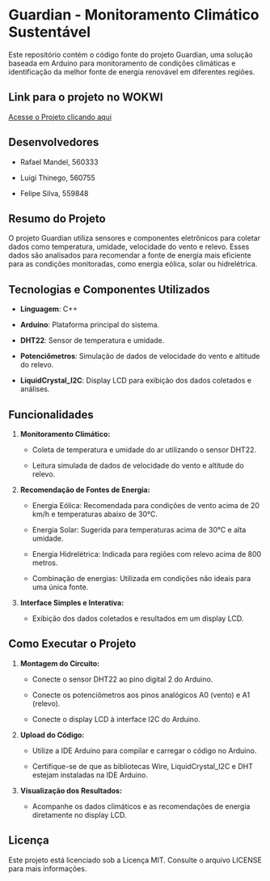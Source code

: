 # Guardian - Monitoramento Climático Sustentável

Este repositório contém o código fonte do projeto Guardian, uma solução baseada em Arduino para monitoramento de condições climáticas e identificação da melhor fonte de energia renovável em diferentes regiões.

## Link para o projeto no WOKWI

[Acesse o Projeto clicando aqui](https://cp1-front-web.vercel.app/)

## Desenvolvedores

- Rafael Mandel, 560333

- Luigi Thinego, 560755

- Felipe Silva, 559848

## Resumo do Projeto

O projeto Guardian utiliza sensores e componentes eletrônicos para coletar dados como temperatura, umidade, velocidade do vento e relevo. Esses dados são analisados para recomendar a fonte de energia mais eficiente para as condições monitoradas, como energia eólica, solar ou hidrelétrica.

## Tecnologias e Componentes Utilizados

- **Linguagem**: C++

- **Arduino**: Plataforma principal do sistema.

- **DHT22**: Sensor de temperatura e umidade.

- **Potenciômetros**: Simulação de dados de velocidade do vento e altitude do relevo.

- **LiquidCrystal_I2C**: Display LCD para exibição dos dados coletados e análises.

## Funcionalidades

1. **Monitoramento Climático:**

    - Coleta de temperatura e umidade do ar utilizando o sensor DHT22.

    - Leitura simulada de dados de velocidade do vento e altitude do relevo.

2. **Recomendação de Fontes de Energia:**

    - Energia Eólica: Recomendada para condições de vento acima de 20 km/h e temperaturas abaixo de 30°C.

    - Energia Solar: Sugerida para temperaturas acima de 30°C e alta umidade.

    - Energia Hidrelétrica: Indicada para regiões com relevo acima de 800 metros.

    - Combinação de energias: Utilizada em condições não ideais para uma única fonte.

3. **Interface Simples e Interativa:**

    - Exibição dos dados coletados e resultados em um display LCD.

## Como Executar o Projeto

1. **Montagem do Circuito:**

    - Conecte o sensor DHT22 ao pino digital 2 do Arduino.

    - Conecte os potenciômetros aos pinos analógicos A0 (vento) e A1 (relevo).

    - Conecte o display LCD à interface I2C do Arduino.

2. **Upload do Código:**

    - Utilize a IDE Arduino para compilar e carregar o código no Arduino.

    - Certifique-se de que as bibliotecas Wire, LiquidCrystal_I2C e DHT estejam instaladas na IDE Arduino.

3. **Visualização dos Resultados:**

    - Acompanhe os dados climáticos e as recomendações de energia diretamente no display LCD.

## Licença

Este projeto está licenciado sob a Licença MIT. Consulte o arquivo LICENSE para mais informações.